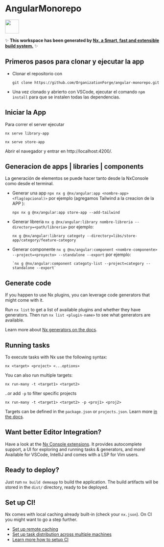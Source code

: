 # AngularMonorepo

<a alt="Nx logo" href="https://nx.dev" target="_blank" rel="noreferrer"><img src="https://raw.githubusercontent.com/nrwl/nx/master/images/nx-logo.png" width="45"></a>

✨ **This workspace has been generated by [Nx, a Smart, fast and extensible build system.](https://nx.dev)** ✨
## Primeros pasos para clonar y ejecutar la app
- Clonar el repositorio con
  ```
  git clone https://github.com/OrganizationForge/angular-monorepo.git
  ```
- Una vez clonado y abrierto con VSCode, ejecutar el comando `npm install` para que se instalen todas las dependencias.

## Iniciar la App
Para correr el server ejecutar 
```
nx serve library-app
```  
```
nx serve store-app
```
Abrir el navegador y entrar en http://localhost:4200/.

## Generacion de apps | libraries | components 
La generación de elementos se puede hacer tanto desde la NxConsole como desde el terminal.

- Generar una app `npx nx g @nx/angular:app <nombre-app> <flag(opcional)>`
  por ejemplo (agregamos Tailwind a la creacion de la APP ):
  ```
  npx nx g @nx/angular:app store-app --add-tailwind
  ```
  
  
- Generar libreria `nx g @nx/angular:library nombre-libreria --directory=<path/libreria>`
  por ejemplo:
  ```
  nx g @nx/angular:library categoty --directory=libs/store-app/category/feature-category
  ```

- Generar componente `nx g @nx/angular:component <nombre-componente> --project=<proyecto> --standalone --export`
  por ejemplo:
  ```
  `nx g @nx/angular:component categoty-list --project=category --standalone --export`
  ```
  
## Generate code

If you happen to use Nx plugins, you can leverage code generators that might come with it.

Run `nx list` to get a list of available plugins and whether they have generators. Then run `nx list <plugin-name>` to see what generators are available.

Learn more about [Nx generators on the docs](https://nx.dev/plugin-features/use-code-generators).

## Running tasks

To execute tasks with Nx use the following syntax:

```
nx <target> <project> <...options>
```

You can also run multiple targets:

```
nx run-many -t <target1> <target2>
```

..or add `-p` to filter specific projects

```
nx run-many -t <target1> <target2> -p <proj1> <proj2>
```

Targets can be defined in the `package.json` or `projects.json`. Learn more [in the docs](https://nx.dev/core-features/run-tasks).

## Want better Editor Integration?

Have a look at the [Nx Console extensions](https://nx.dev/nx-console). It provides autocomplete support, a UI for exploring and running tasks & generators, and more! Available for VSCode, IntelliJ and comes with a LSP for Vim users.

## Ready to deploy?

Just run `nx build demoapp` to build the application. The build artifacts will be stored in the `dist/` directory, ready to be deployed.

## Set up CI!

Nx comes with local caching already built-in (check your `nx.json`). On CI you might want to go a step further.

- [Set up remote caching](https://nx.dev/core-features/share-your-cache)
- [Set up task distribution across multiple machines](https://nx.dev/nx-cloud/features/distribute-task-execution)
- [Learn more how to setup CI](https://nx.dev/recipes/ci)

